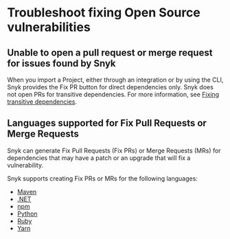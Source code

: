 # Troubleshoot fixing Open Source vulnerabilities

## Unable to open a pull request or merge request for issues found by Snyk

When you import a Project, either through an integration or by using the CLI, Snyk provides the Fix PR button for direct dependencies only. Snyk does not open PRs for transitive dependencies. For more information, see [Fixing transitive dependencies](vulnerability-fix-types.md#fixing-transitive-dependencies).

## Languages supported for Fix Pull Requests or Merge Requests

Snyk can generate Fix Pull Requests (Fix PRs) or Merge Requests (MRs) for dependencies that may have a patch or an upgrade that will fix a vulnerability.

Snyk supports creating Fix PRs or MRs for the following languages:

* [Maven](../../supported-languages-and-frameworks/java-and-kotlin/snyk-for-java-developers.md#maven)
* [.NET](../../../scan-applications/supported-languages-and-frameworks/.net/)
* [npm](../../supported-languages-and-frameworks/javascript/best-practices-for-javascript-and-node.js.md#npm)
* [Python](../../../scan-applications/supported-languages-and-frameworks/python.md)
* [Ruby](../../../scan-applications/supported-languages-and-frameworks/ruby.md)
* [Yarn](../../supported-languages-and-frameworks/javascript/best-practices-for-javascript-and-node.js.md#yarn)

